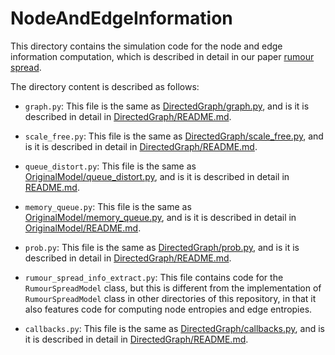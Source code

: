 # NodeAndEdgeInformation

This directory contains the simulation code for the node and edge information
computation, which is described in detail in our paper [rumour spread](../rumour_spread.pdf).

The directory content is described as follows:

-   `graph.py`: This file is the same as [DirectedGraph/graph.py](../DirectedGraph/graph.py), and
    is it is described in detail in [DirectedGraph/README.md](../DirectedGraph/README.md).

-   `scale_free.py`: This file is the same as 
    [DirectedGraph/scale_free.py](../DirectedGraph/scale_free.py), and is it is described in 
    detail in [DirectedGraph/README.md](../DirectedGraph/README.md).

-   `queue_distort.py`: This file is the same as 
    [OriginalModel/queue_distort.py](../OriginalModel/queue_distort.py), and is it is described 
    in detail in [README.md](../OriginalModel/README.md).

-   `memory_queue.py`: This file is the same as 
    [OriginalModel/memory_queue.py](../OriginalModel/memory_queue.py), and is it is described in 
    detail in [OriginalModel/README.md](../OriginalModel/README.md).

-   `prob.py`: This file is the same as [DirectedGraph/prob.py](../DirectedGraph/prob.py), 
    and is it is described in detail in [DirectedGraph/README.md](../DirectedGraph/README.md).

-   `rumour_spread_info_extract.py`: This file contains code for the `RumourSpreadModel` class,
    but this is different from the implementation of `RumourSpreadModel` class in other
    directories of this repository, in that it also features code for computing node entropies and
    edge entropies.

-   `callbacks.py`: This file is the same as [DirectedGraph/callbacks.py](../DirectedGraph/callbacks.py), 
    and is it is described in detail in [DirectedGraph/README.md](../DirectedGraph/README.md).